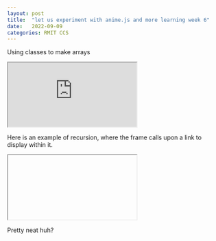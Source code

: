 ```yaml
---
layout: post
title:  "let us experiment with anime.js and more learning week 6"
date:   2022-09-09 
categories: RMIT CCS
---
```




<script src="https://cdnjs.cloudflare.com/ajax/libs/animejs/3.2.1/anime.js"></script>

<script>
const app = new Vue({
  el: '#banksy',
  data() {
    return {
      shredding: null,
      dropping: null
    }
  },
  methods: {
    shred() {
      this.shredding = anime({
        targets: '#original',
        height: 0,
        duration: 10000,
        easing: 'linear'
      })

      this.dropping = anime({
        targets: '#painting',
        translateY: '101%',
        duration: 10000,
        easing: 'linear'
      })
    },
    artSelected(e) {
      this.shredding.pause()
      this.dropping.pause()
      
      loadImage(
        e.target.files[0],
        canvas => {
          let url = canvas.toDataURL('image/jpeg')
          
          document.getElementById('original').style.backgroundImage = `url(${url})`
          
          let elements = Array.from(document.getElementsByClassName('shred'))
          
          elements.forEach(element => {
            element.style.backgroundImage = `url(${url})`
          })
          
          document.getElementById('original').style.height    = '100%'
          document.getElementById('painting').style.transform = 'translateY(0)'
          
          this.shred()
        }, {
          canvas: true,
          crop: true,
          maxHeight: 566,
          maxWidth: 392,
          orientation: true
        }
      )
    }
  },
  mounted() {
    this.shred()
  }
})




</script>





Using classes to make arrays
<iframe src="https://editor.p5js.org/s3849484/full/MZ03-ou6F"></iframe>





Here is an example of recursion, where the frame calls upon a link to display within it.
<iframe  id='recursion'></iframe>
<script>
    const recursion_frame = document.getElementById ('recursion')
    recursion_frame.width = recursion_frame.parentNode.scrollWidth
    recursion_frame.height = recursion_frame.width
    const i = !location.search ? 1 :
      Number (location.search.split ("?").pop ()) + 1
    if (i < 12) {
        const path = `/rmit/ccs/2022/09/09/Week-6-Assignment-2-testing.html?${ i }`
        recursion_frame.src = `https://alankubasov.github.io` + path
    }
</script>

Pretty neat huh?

